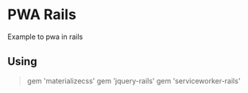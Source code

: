 # PWA Rails

Example to pwa in rails

## Using

> gem 'materializecss'
> gem 'jquery-rails'
> gem 'serviceworker-rails'